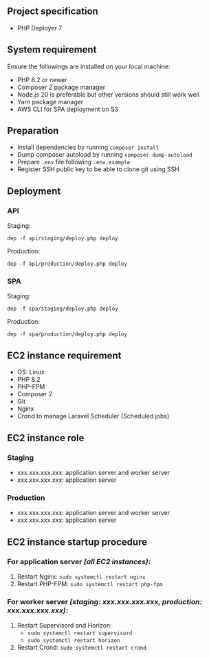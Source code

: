 ## Project specification

- PHP Deployer 7

## System requirement

Ensure the followings are installed on your local machine:

- PHP 8.2 or newer
- Composer 2 package manager
- Node.js 20 is preferable but other versions should still work well
- Yarn package manager
- AWS CLI for SPA deployment on S3

## Preparation

- Install dependencies by running `composer install`
- Dump composer autoload by running `composer dump-autoload`
- Prepare `.env` file following `.env.example`
- Register SSH public key to be able to clone git using SSH

## Deployment

### API

Staging:

```shell
dep -f api/staging/deploy.php deploy
```

Production:

```shell
dep -f api/production/deploy.php deploy
```

### SPA

Staging:

```shell
dep -f spa/staging/deploy.php deploy
```

Production:

```shell
dep -f spa/production/deploy.php deploy
```

## EC2 instance requirement

- OS: Linux
- PHP 8.2
- PHP-FPM
- Composer 2
- Git
- Nginx
- Crond to manage Laravel Scheduler (Scheduled jobs)

## EC2 instance role

### Staging

- xxx.xxx.xxx.xxx: application server and worker server
- xxx.xxx.xxx.xxx: application server

### Production

- xxx.xxx.xxx.xxx: application server and worker server
- xxx.xxx.xxx.xxx: application server

## EC2 instance startup procedure

### For application server *(all EC2 instances)*:

1. Restart Nginx: `sudo systemctl restart nginx`
2. Restart PHP-FPM: `sudo systemctl restart php-fpm`

### For worker server *(staging: xxx.xxx.xxx.xxx, production: xxx.xxx.xxx.xxx)*:

1. Restart Supervisord and Horizon:
    - `sudo systemctl restart supervisord`
    - `sudo systemctl restart horizon`
2. Restart Crond: `sudo systemctl restart crond`